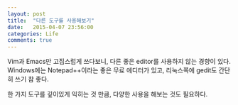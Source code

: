 ```yaml
---
layout: post
title:  "다른 도구를 사용해보기"
date:   2015-04-07 23:56:00
categories: Life
comments: true
---
```


Vim과 Emacs만 고집스럽게 쓰다보니, 다른 좋은 editor를 사용하지 않는 경향이 있다.
Windows에는 Notepad++이라는 좋은 무료 에디터가 있고, 리눅스쪽에 gedit도 간단히 쓰기
참 좋다. 

한 가지 도구를 깊이있게 익히는 것 만큼, 다양한 사용을 해보는 것도 필요하다.
